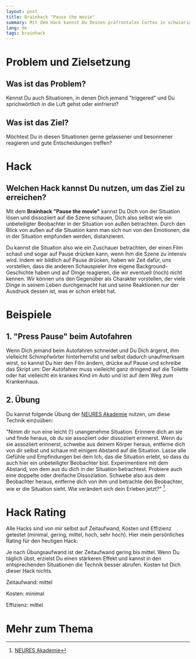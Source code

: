 ```yaml
---
layout: post
title: Brainhack "Pause the movie"
summary: Mit dem Hack kannst Du Deinen präfrontalen Cortex in schwierigen Situationen wieder aktivieren und somit eine bessere Reaktion wählen.  
lang: de
tags: brainhack
---
```


# Problem und Zielsetzung

## Was ist das Problem?
Kennst Du auch Situationen, in denen Dich jemand "triggered" und Du sprichwörtlich in die Luft gehst oder einfrierst?

## Was ist das Ziel?
Möchtest Du in diesen Situationen gerne gelassener und besonnener reagieren und gute Entscheidungen treffen?

# Hack

## Welchen Hack kannst Du nutzen, um das Ziel zu erreichen?

Mit dem **Brainhack "Pause the movie"** kannst Du Dich von der Situation lösen und dissoziiert auf die Szene schauen, Dich also selbst wie ein unbeteiligter Beobachter in der Situation von außen betrachten. 
Durch den Blick von außen auf die Situation kann man sich nun von den Emotionen, die in der Situation empfunden werden, distanzieren.

Du kannst die Situation also wie ein Zuschauer betrachten, der einen Film schaut und sogar auf Pause drücken kann, wenn ihm die Szene zu intensiv wird.
Indem wir bildlich auf Pause drücken, haben wir Zeit dafür, uns vorstellen, dass die anderen Schauspieler ihre eigene Background-Geschichte haben und auf Dinge reagieren, die wir eventuell (noch) nicht kennen. Wir können uns den Gegenüber als Charakter vorstellen, der viele Dinge in seinem Leben durchgemacht hat und seine Reaktionen nur der Ausdruck dessen ist, was er schon erlebt hat.

# Beispiele
  
## 1. "Press Pause" beim Autofahren
Wenn Dich jemand beim Autofahren schneidet und Du Dich ärgerst, ihm vielleicht Schimpfwörter hinterherrufst und selbst dadurch unaufmerksam wirst, so kannst Du hier den Film ändern, drücke auf Pause und schreibe das Skript um: Der Autofahrer muss vielleicht ganz dringend auf die Toilette oder hat vielleicht ein krankes Kind im Auto und ist auf dem Weg zum Krankenhaus.

## 2. Übung
Du kannst folgende Übung der [NEURES Akademie](https://neures.de/infothek/assoziation-und-dissoziation-emotionalitaet/) nutzen, um diese Technik einzuüben:

"Nimm dir nun eine leicht (!) unangenehme Situation.
Erinnere dich an sie und finde heraus, ob du sie assoziiert oder dissoziiert erinnerst. Wenn du sie assoziiert erinnerst, schwebe aus deinem Körper heraus, entferne dich von dir selbst und schaue mit einigem Abstand auf die Situation. Lasse alle Gefühle und Empfindungen bei dem Ich, das die Situation erlebt, so dass du auch hier ein unbeteiligter Beobachter bist. Experimentiere mit dem Abstand, von dem aus du dich in der Situation betrachtest. Probiere auch eine doppelte oder dreifache Dissoziation. Schwebe also aus dem Beobachter heraus, entferne dich von ihm und betrachte den Beobachter, wie er die Situation sieht. Wie verändert sich dein Erleben jetzt?" [^1]. 

# Hack Rating
Alle Hacks sind von mir selbst auf Zeitaufwand, Kosten und Effizienz getestet (minimal, gering, mittel, hoch, sehr hoch). Hier mein persönliches Rating für den heutigen Hack:

Je nach Übungsaufwand ist der Zeitaufwand gering bis mittel. Wenn Du täglich übst, erzielst Du einen stärkeren Effekt und kannst in den entsprechenden Situationen die Technik besser abrufen. Kosten tut Dich dieser Hack nichts. 

Zeitaufwand: mittel

Kosten: minimal

Effizienz: mittel

# Mehr zum Thema

[^1]: [NEURES Akademie](https://neures.de/infothek/assoziation-und-dissoziation-emotionalitaet/)
